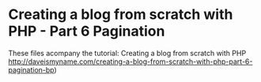 Creating a blog from scratch with PHP - Part 6 Pagination
=============

These files acompany the tutorial: Creating a blog from scratch with PHP
http://daveismyname.com/creating-a-blog-from-scratch-with-php-part-6-pagination-bp)
